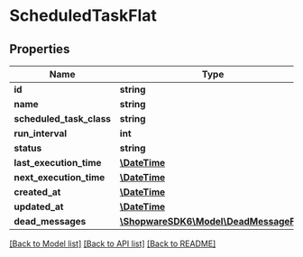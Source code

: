 # ScheduledTaskFlat

## Properties
Name | Type | Description | Notes
------------ | ------------- | ------------- | -------------
**id** | **string** |  | [optional] 
**name** | **string** |  | 
**scheduled_task_class** | **string** |  | 
**run_interval** | **int** |  | 
**status** | **string** |  | 
**last_execution_time** | [**\DateTime**](\DateTime.md) |  | [optional] 
**next_execution_time** | [**\DateTime**](\DateTime.md) |  | 
**created_at** | [**\DateTime**](\DateTime.md) |  | 
**updated_at** | [**\DateTime**](\DateTime.md) |  | 
**dead_messages** | [**\ShopwareSDK6\Model\DeadMessageFlat**](DeadMessageFlat.md) |  | [optional] 

[[Back to Model list]](../../README.md#documentation-for-models) [[Back to API list]](../../README.md#documentation-for-api-endpoints) [[Back to README]](../../README.md)

